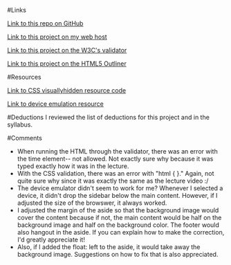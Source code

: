 #Links

[Link to this repo on GitHub](https://github.com/acheng742/project_transformation_cheng_amanda.git)

[Link to this project on my web host](http://acheeeeng.com/project_transformation_cheng_amanda/)

[Link to this project on the W3C's validator](https://validator.w3.org/nu/?doc=http%3A%2F%2Facheeeeng.com%2Fproject_transformation_cheng_amanda%2F)

[Link to this project on the HTML5 Outliner](https://gsnedders.html5.org/outliner/process.py?url=http%3A%2F%2Facheeeeng.com%2Fproject_transformation_cheng_amanda%2F)

#Resources

[Link to CSS visuallyhidden resource code](https://github.com/h5bp/html5-boilerplate/blob/master/src/css/main.css#L107-L169)

[Link to device emulation resource](https://developers.google.com/web/tools/chrome-devtools/device-mode/)

#Deductions
I reviewed the list of deductions for this project and in the syllabus.

#Comments
- When running the HTML through the validator, there was an error with the time element-- not allowed. Not exactly sure why because it was typed exactly how it was in the lecture. 
- With the CSS validation, there was an error with
"html { }." Again, not quite sure why since it was exactly the same as the lecture video :/
- The device emulator didn't seem to work for me? Whenever I selected a device, it didn't drop the sidebar below the main content. However, if I adjusted the size of the browswer, it always worked. 
- I adjusted the margin of the aside so that the background image would cover the content because if not, the main content would be half on the background image and half on the background color. The footer would also hangout in the aside. If you can explain how to make the correction, I'd greatly appreciate it!
- Also, if I added the float: left to the aside, it would take away the background image. Suggestions on how to fix that is also appreciated.